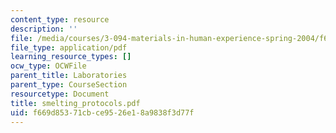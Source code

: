 ```yaml
---
content_type: resource
description: ''
file: /media/courses/3-094-materials-in-human-experience-spring-2004/f669d85371cbce9526e18a9838f3d77f_smelting_protocols.pdf
file_type: application/pdf
learning_resource_types: []
ocw_type: OCWFile
parent_title: Laboratories
parent_type: CourseSection
resourcetype: Document
title: smelting_protocols.pdf
uid: f669d853-71cb-ce95-26e1-8a9838f3d77f
---
```

